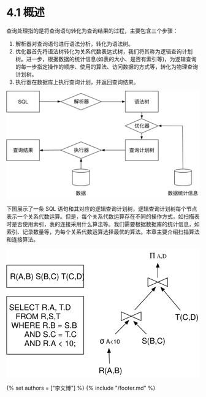 # 4.1 概述

查询处理指的是将查询语句转化为查询结果的过程，主要包含三个步骤：

1. 解析器对查询语句进行语法分析，转化为语法树。
2. 优化器首先将语法树转化为关系代数表达式树，我们将其称为逻辑查询计划树。进一步，根据数据的统计信息(如表的大小、是否有索引等)，为逻辑查询的每一步指定操作的顺序、使用的算法、访问数据的方式等，转化为物理查询计划树。
3. 执行器在数据库上执行查询计划，并返回查询结果。

![executor](executor.svg)

下图展示了一条 SQL 语句和其对应的逻辑查询计划树，逻辑查询计划树每个节点表示一个关系代数运算。但是，每个关系代数运算存在不同的操作方式，如扫描表时是否使用索引，表的连接采用什么算法等。我们需要根据数据库的统计信息，如索引、记录数量等，为每个关系代数运算选择最优的算法。本章主要介绍扫描算法和连接算法。

![plan_tree](plan_tree.svg) 

{% set authors = ["李文博"] %}
{% include "/footer.md" %}
